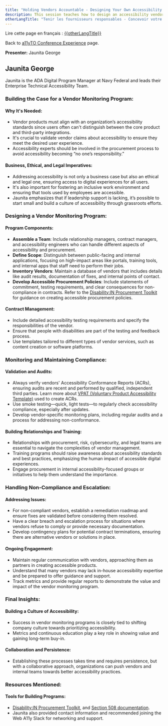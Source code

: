 ```yaml
---
title: "Holding Vendors Accountable - Designing Your Own Accessibility Vendor Monitoring Program"
description: This session teaches how to design an accessibility vendor monitoring program and work effectively with vendors to ensure the best digital experiences.
otherLangTitle: "Tenir les fournisseurs responsables - Concevoir votre propre programme de surveillance de l’accessibilité des fournisseurs"
---
```


<p lang="fr">Lire cette page en français : <a hreflang="fr" href="/fr/a11yto/{{otherLangTitle | slugify }}">{{otherLangTitle}}</a></p>

Back to [a11yTO Conference Experience](/a11yto/) page.

**Presenter:** Jaunita George

## Jaunita George

Jaunita is the ADA Digital Program Manager at Navy Federal and leads their Enterprise Technical Accessibility Team.

### Building the Case for a Vendor Monitoring Program:

#### Why It's Needed:

- Vendor products must align with an organization’s accessibility standards since users often can't distinguish between the core product and third-party integrations.
- It's crucial to validate vendor claims about accessibility to ensure they meet the desired user experience.
- Accessibility experts should be involved in the procurement process to avoid accessibility becoming “no one’s responsibility.”

#### Business, Ethical, and Legal Imperatives:

- Addressing accessibility is not only a business case but also an ethical and legal one, ensuring access to digital experiences for all users.
- It's also important for fostering an inclusive work environment and ensuring that tools used by employees are accessible.
- Jaunita emphasizes that if leadership support is lacking, it’s possible to start small and build a culture of accessibility through grassroots efforts.

### Designing a Vendor Monitoring Program:

#### Program Components:

- **Assemble a Team**: Include relationship managers, contract managers, and accessibility engineers who can handle different aspects of accessibility and procurement.
- **Define Scope**: Distinguish between public-facing and internal applications, focusing on high-impact areas like portals, training tools, and internal apps that staff need to perform their jobs.
- **Inventory Vendors**: Maintain a database of vendors that includes details like audit results, documentation of fixes, and internal points of contact.
- **Develop Accessible Procurement Policies**: Include statements of commitment, testing requirements, and clear consequences for non-compliance in contracts. Refer to the [Disability:IN Procurement Toolkit](https://disabilityin.org/procurementtoolkit/) for guidance on creating accessible procurement policies.

#### Contract Management:

- Include detailed accessibility testing requirements and specify the responsibilities of the vendor.
- Ensure that people with disabilities are part of the testing and feedback process.
- Use templates tailored to different types of vendor services, such as content creation or software platforms.

### Monitoring and Maintaining Compliance:

#### Validation and Audits:

- Always verify vendors' Accessibility Conformance Reports (ACRs), ensuring audits are recent and performed by qualified, independent third parties. Learn more about [VPAT (Voluntary Product Accessibility Template)](https://www.itic.org/policy/accessibility/vpat) used to create ACRs.
- Use smoke testing—quick, light tests—to regularly check accessibility compliance, especially after updates.
- Develop vendor-specific monitoring plans, including regular audits and a process for addressing non-conformance.

#### Building Relationships and Training:

- Relationships with procurement, risk, cybersecurity, and legal teams are essential to navigate the complexities of vendor management.
- Training programs should raise awareness about accessibility standards and best practices, emphasizing the human impact of accessible digital experiences.
- Engage procurement in internal accessibility-focused groups or initiatives to help them understand the importance.

### Handling Non-Compliance and Escalation:

#### Addressing Issues:

- For non-compliant vendors, establish a remediation roadmap and ensure fixes are validated before considering them resolved.
- Have a clear breach and escalation process for situations where vendors refuse to comply or provide necessary documentation.
- Develop contingency plans for potential contract terminations, ensuring there are alternative vendors or solutions in place.

#### Ongoing Engagement:

- Maintain regular communication with vendors, approaching them as partners in creating accessible products.
- Understand that many vendors may lack in-house accessibility expertise and be prepared to offer guidance and support.
- Track metrics and provide regular reports to demonstrate the value and impact of the vendor monitoring program.

### Final Insights:

#### Building a Culture of Accessibility:

- Success in vendor monitoring programs is closely tied to shifting company culture towards prioritizing accessibility.
- Metrics and continuous education play a key role in showing value and gaining long-term buy-in.

#### Collaboration and Persistence:

- Establishing these processes takes time and requires persistence, but with a collaborative approach, organizations can push vendors and internal teams towards better accessibility practices.

### Resources Mentioned:

#### Tools for Building Programs:

- [Disability:IN Procurement Toolkit](https://disabilityin.org/procurementtoolkit/), and [Section 508 documentation](https://www.section508.gov/manage/laws-and-policies/).
- Jaunita also provided contact information and recommended joining the Web A11y Slack for networking and support.

